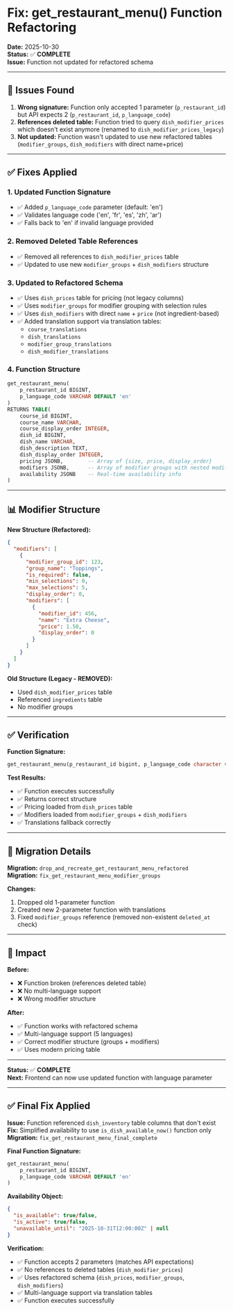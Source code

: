 # Fix: get_restaurant_menu() Function Refactoring

**Date:** 2025-10-30  
**Status:** ✅ **COMPLETE**  
**Issue:** Function not updated for refactored schema

---

## 🚨 Issues Found

1. **Wrong signature:** Function only accepted 1 parameter (`p_restaurant_id`) but API expects 2 (`p_restaurant_id`, `p_language_code`)
2. **References deleted table:** Function tried to query `dish_modifier_prices` which doesn't exist anymore (renamed to `dish_modifier_prices_legacy`)
3. **Not updated:** Function wasn't updated to use new refactored tables (`modifier_groups`, `dish_modifiers` with direct name+price)

---

## ✅ Fixes Applied

### 1. Updated Function Signature
- ✅ Added `p_language_code` parameter (default: 'en')
- ✅ Validates language code ('en', 'fr', 'es', 'zh', 'ar')
- ✅ Falls back to 'en' if invalid language provided

### 2. Removed Deleted Table References
- ✅ Removed all references to `dish_modifier_prices` table
- ✅ Updated to use new `modifier_groups` + `dish_modifiers` structure

### 3. Updated to Refactored Schema
- ✅ Uses `dish_prices` table for pricing (not legacy columns)
- ✅ Uses `modifier_groups` for modifier grouping with selection rules
- ✅ Uses `dish_modifiers` with direct `name` + `price` (not ingredient-based)
- ✅ Added translation support via translation tables:
  - `course_translations`
  - `dish_translations`
  - `modifier_group_translations`
  - `dish_modifier_translations`

### 4. Function Structure
```sql
get_restaurant_menu(
    p_restaurant_id BIGINT,
    p_language_code VARCHAR DEFAULT 'en'
)
RETURNS TABLE(
    course_id BIGINT,
    course_name VARCHAR,
    course_display_order INTEGER,
    dish_id BIGINT,
    dish_name VARCHAR,
    dish_description TEXT,
    dish_display_order INTEGER,
    pricing JSONB,        -- Array of {size, price, display_order}
    modifiers JSONB,      -- Array of modifier groups with nested modifiers
    availability JSONB    -- Real-time availability info
)
```

---

## 📊 Modifier Structure

**New Structure (Refactored):**
```json
{
  "modifiers": [
    {
      "modifier_group_id": 123,
      "group_name": "Toppings",
      "is_required": false,
      "min_selections": 0,
      "max_selections": 5,
      "display_order": 0,
      "modifiers": [
        {
          "modifier_id": 456,
          "name": "Extra Cheese",
          "price": 1.50,
          "display_order": 0
        }
      ]
    }
  ]
}
```

**Old Structure (Legacy - REMOVED):**
- Used `dish_modifier_prices` table
- Referenced `ingredients` table
- No modifier groups

---

## ✅ Verification

**Function Signature:**
```sql
get_restaurant_menu(p_restaurant_id bigint, p_language_code character varying DEFAULT 'en'::character varying)
```

**Test Results:**
- ✅ Function executes successfully
- ✅ Returns correct structure
- ✅ Pricing loaded from `dish_prices` table
- ✅ Modifiers loaded from `modifier_groups` + `dish_modifiers`
- ✅ Translations fallback correctly

---

## 📝 Migration Details

**Migration:** `drop_and_recreate_get_restaurant_menu_refactored`  
**Migration:** `fix_get_restaurant_menu_modifier_groups`

**Changes:**
1. Dropped old 1-parameter function
2. Created new 2-parameter function with translations
3. Fixed `modifier_groups` reference (removed non-existent `deleted_at` check)

---

## 🎯 Impact

**Before:**
- ❌ Function broken (references deleted table)
- ❌ No multi-language support
- ❌ Wrong modifier structure

**After:**
- ✅ Function works with refactored schema
- ✅ Multi-language support (5 languages)
- ✅ Correct modifier structure (groups + modifiers)
- ✅ Uses modern pricing table

---

**Status:** ✅ **COMPLETE**  
**Next:** Frontend can now use updated function with language parameter

---

## ✅ Final Fix Applied

**Issue:** Function referenced `dish_inventory` table columns that don't exist  
**Fix:** Simplified availability to use `is_dish_available_now()` function only  
**Migration:** `fix_get_restaurant_menu_final_complete`

**Final Function Signature:**
```sql
get_restaurant_menu(
    p_restaurant_id BIGINT,
    p_language_code VARCHAR DEFAULT 'en'
)
```

**Availability Object:**
```json
{
  "is_available": true/false,
  "is_active": true/false,
  "unavailable_until": "2025-10-31T12:00:00Z" | null
}
```

**Verification:**
- ✅ Function accepts 2 parameters (matches API expectations)
- ✅ No references to deleted tables (`dish_modifier_prices`)
- ✅ Uses refactored schema (`dish_prices`, `modifier_groups`, `dish_modifiers`)
- ✅ Multi-language support via translation tables
- ✅ Function executes successfully

